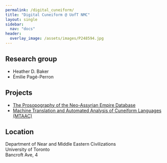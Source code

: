 ```yaml
---
permalink: /digital_cuneiform/
title: "Digital Cuneiform @ UofT NMC"
layout: single
sidebar:
  nav: "docs"
header:
  overlay_image: /assets/images/P248594.jpg
---
```



## Research group
- Heather D. Baker  
- Émilie Pagé-Perron  


## Projects
- [The Prosopography of the Neo-Assyrian Empire Database](http://individual.utoronto.ca/HDBaker/pnaupdates.html)  
- [Machine Translation and Automated Analysis of Cuneiform Languages (MTAAC)](https://cdli-gh.github.io/mtaac/)  

## Location
Department of Near and Middle Eastern Civilizations  
University of Toronto  
Bancroft Ave, 4  

